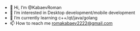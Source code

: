 - 👋 Hi, I’m @KabaevRoman
- 👀 I’m interested in Desktop development/mobile development
- 🌱 I’m currently learning c++/qt/java/golang
- 📫 How to reach me romakabaev2222@gmail.com

<!---
KabaevRoman/KabaevRoman is a ✨ special ✨ repository because its `README.md` (this file) appears on your GitHub profile.
You can click the Preview link to take a look at your changes.
--->
